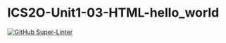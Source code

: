 # ICS2O-Unit1-03-HTML-hello_world
[![GitHub Super-Linter](https://github.com/mia23348/ICS2O-Unit1-03-HTML-hello_world/workflows/Lint%20Code%20Base/badge.svg)](https://github.com/marketplace/actions/super-linter)
 

